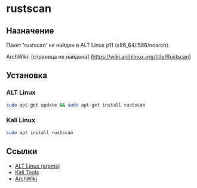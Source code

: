 # rustscan

## Назначение

Пакет 'rustscan' не найден в ALT Linux p11 (x86_64/i586/noarch).

ArchWiki: [страница не найдена] (https://wiki.archlinux.org/title/Rustscan)

## Установка

### ALT Linux
```bash
sudo apt-get update && sudo apt-get install rustscan
```

### Kali Linux
```bash
sudo apt install rustscan
```

## Ссылки

- [ALT Linux (srpms)](https://packages.altlinux.org/ru/p11/srpms/rustscan/)
- [Kali Tools](https://www.kali.org/tools/rustscan/)
- [ArchWiki](https://wiki.archlinux.org/title/Rustscan)
